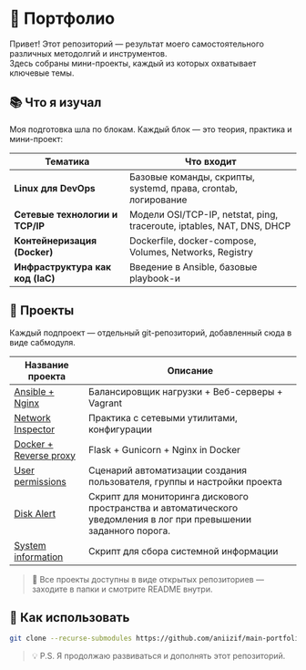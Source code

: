 # 🚀 Портфолио

Привет! 
Этот репозиторий — результат моего самостоятельного различных методолгий и инструментов.  
Здесь собраны мини-проекты, каждый из которых охватывает ключевые темы.

## 📚 Что я изучал

Моя подготовка шла по блокам. Каждый блок — это теория, практика и мини-проект:

| Тематика                        | Что входит                                                                 |
|--------------------------------|-----------------------------------------------------------------------------|
| **Linux для DevOps**           | Базовые команды, скрипты, systemd, права, crontab, логирование             |
| **Сетевые технологии и TCP/IP**| Модели OSI/TCP-IP, netstat, ping, traceroute, iptables, NAT, DNS, DHCP     |
| **Контейнеризация (Docker)**   | Dockerfile, docker-compose, Volumes, Networks, Registry                    |
| **Инфраструктура как код (IaC)** | Введение в Ansible, базовые playbook-и                                     |

## 📁 Проекты

Каждый подпроект — отдельный git-репозиторий, добавленный сюда в виде сабмодуля.

| Название проекта                              | Описание                                         |
|-----------------------------------------------|--------------------------------------------------|
| [Ansible + Nginx](https://github.com/aniizif/loadbalancer-ansible.git)| Балансировщик нагрузки + Веб-серверы + Vagrant         |
| [Network Inspector](https://github.com/aniizif/net_diagnostic.git)        | Практика с сетевыми утилитами, конфигурации     |
| [Docker + Reverse proxy](https://github.com/aniizif/nginx-flask-gunicorn.git)              | Flask + Gunicorn + Nginx in Docker |
| [User permissions](https://github.com/aniizif/linux-user-permissions.git)        | Сценарий автоматизации создания пользователя, группы и настройки проекта              |
| [Disk Alert](https://github.com/aniizif/disk_monitor.git)        | Скрипт для мониторинга дискового пространства и автоматического уведомления в лог при превышении заданного порога.             |
| [System information](https://github.com/aniizif/linux-sysinfo.git)            | Скрипт для сбора системной информации |

> 📌 Все проекты доступны в виде открытых репозиториев — заходите в папки и смотрите README внутри.

## 🧩 Как использовать

```bash
git clone --recurse-submodules https://github.com/aniizif/main-portfolio.git
```

> 💡 P.S. Я продолжаю развиваться и дополнять этот репозиторий.
